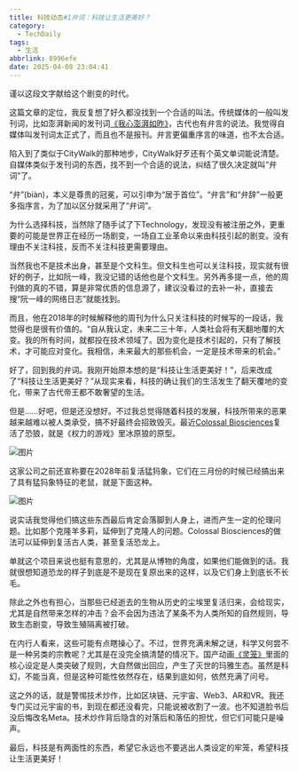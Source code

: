 ```yaml
---
title: 科技动态#1弁词：科技让生活更美好？
category:
  - TechDaily
tags:
  - 生活
abbrlink: 8996efe
date: 2025-04-08 23:04:41
---
```


谨以这段文字献给这个剧变的时代。

这篇文章的定位，我反复想了好久都没找到一个合适的叫法。传统媒体的一般叫发刊词，比如澎湃新闻的发刊词[《我心澎湃如昨》](https://www.thepaper.cn/newsDetail_forward_1257279)，古代也有弁言的说法。我觉得自媒体叫发刊词太正式了，而且也不是报刊。弁言更偏重序言的味道，也不太合适。
<!-- more -->

陷入到了类似于CityWalk的那种地步，CityWalk好歹还有个英文单词能说清楚。自媒体类似于发刊词的东西，找不到一个合适的说法，纠结了很久决定就叫“弁词”了。

“弁”(biàn)，本义是尊贵的冠冕，可以引申为“居于首位”。“弁言”和“弁辞”一般更多指序言，为了加以区分就采用了“弁词”。

为什么选择科技，当然除了随手试了下Technology，发现没有被注册之外，更重要的可能是世界正在经历一场剧变，一场自工业革命以来由科技引起的剧变。没有理由不关注科技，反而不关注科技更需要理由。

当然我也不是技术出身，甚至是个文科生。但文科生也可以关注科技，现实就有很好的例子，比如阮一峰，我没记错的话他也是个文科生。另外再多提一点，他的周刊做的真的不错，算是非常优质的信息源了，建议没看过的去补一补，直接去搜“阮一峰的网络日志”就能找到。

而且，他在2018年的时候解释他的周刊为什么只关注科技的时候写的一段话，我觉得也是很有价值的。“自从我认定，未来二三十年，人类社会将有天翻地覆的大变。我的所有时间，就都投在技术领域了。因为变化是技术引起的，只有了解技术，才可能应对变化。我相信，未来最大的那些机会，一定是技术带来的机会。”

好了，回到我的弁词。我刚开始原本想的是“科技让生活更美好！”，后来改成了“科技让生活更美好？”从现实来看，科技的确让我们的生活发生了翻天覆地的变化，带来了古代帝王都不敢奢望的生活。

但是……好吧，但是还没想好。不过我总觉得随着科技的发展，科技所带来的恶果越来越难以被人类承受，搞不好最终会招致毁灭。最近[Colossal Biosciences](https://colossal.com/)复活了恐狼，就是《权力的游戏》里冰原狼的原型。

![图片](  https://techdaily.oss-cn-shanghai.aliyuncs.com/1/11.jpg)

这家公司之前还宣称要在2028年前复活猛犸象，它们在三月份的时候已经搞出来了具有猛犸象特征的老鼠，就是下面这种。

![图片](https://techdaily.oss-cn-shanghai.aliyuncs.com/1/12.jpg?)

说实话我觉得他们搞这些东西最后肯定会落脚到人身上，进而产生一定的伦理问题。比如那个克隆羊多莉，延伸到了克隆人的问题。Colossal Biosciences的做法可以延伸到复活古人类，甚至复活恐龙上。

单就这个项目来说也挺有意思的，尤其是从博物的角度，如果他们能做到的话。我就很想知道恐龙的样子到底是不是现在复原出来的这样，以及它们身上到底长不长毛。

除此之外也有担心，当那些已经逝去的生物从历史的尘埃里复活归来，会给现实，尤其是自然带来怎样的冲击？会不会因为违法了某条不为人类所知的自然规则，导致生态剧变，导致生殖隔离被打破。

在内行人看来，这些可能有点瞎操心了。不过，世界充满未解之谜，科学又何尝不是一种另类的宗教呢？尤其是在没完全搞清楚的情况下。国产动画[《灵笼》](https://www.bilibili.com/bangumi/play/ss22088?spm_id_from=333.337.0.0)里面的核心设定是人类突破了规则，大自然做出回应，产生了灭世的玛雅生态。虽然是科幻，不能当真，但是这种可能性依然存在，结果到底如何，依然充满了问号。

这之外的话，就是警惕技术炒作，比如区块链、元宇宙、Web3、AR和VR。我还专门买过元宇宙的书，到现在都还没看完，只能说被收割了一波。也不知道脸书后没后悔改名Meta。技术炒作背后隐含的对落后和落伍的担忧，但它们可能只是噪声。

最后，科技是有两面性的东西，希望它永远也不要逃出人类设定的牢笼，希望科技让生活更美好！

